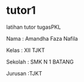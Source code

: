 # tutor1
latihan tutor tugasPKL

<p>Nama : Amandha Faza Nafila</p>
<p>Kelas : XII TJKT </p>
<p>Sekolah : SMK N 1 BATANG</p>
<p>Jurusan :TJKT </p>
